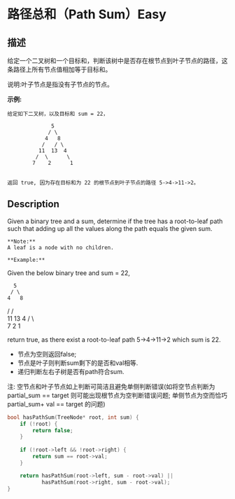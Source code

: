 # 路径总和（Path Sum）Easy
## 描述
给定一个二叉树和一个目标和，判断该树中是否存在根节点到叶子节点的路径，这条路径上所有节点值相加等于目标和。

说明:叶子节点是指没有子节点的节点。

**示例:**
```
给定如下二叉树，以及目标和 sum = 22，

              5
             / \
            4   8
           /   / \
          11  13  4
         /  \      \
        7    2      1


返回 true, 因为存在目标和为 22 的根节点到叶子节点的路径 5->4->11->2。
```

## Description
Given a binary tree and a sum, determine if the tree has a root-to-leaf path such that adding up all the values along the path equals the given sum.
```
**Note:**
A leaf is a node with no children.

**Example:**
```
Given the below binary tree and sum = 22,


      5
     / \
    4   8
   /   / \
  11  13  4
 /  \      \
7    2      1


return true, as there exist a root-to-leaf path 5->4->11->2 which sum is 22.


- 节点为空则返回false;
- 节点是叶子则判断sum剩下的是否和val相等.
- 递归判断左右子树是否有path符合sum.

注: 空节点和叶子节点如上判断可简洁且避免单侧判断错误(如将空节点判断为 partial_sum == target 则可能出现根节点为空判断错误问题; 单侧节点为空而恰巧 partial_sum+ val == target 的问题)

```c++
bool hasPathSum(TreeNode* root, int sum) {
    if (!root) {
        return false;
    }
    
    if (!root->left && !root->right) {
        return sum == root->val;
    }

    return hasPathSum(root->left, sum - root->val) || 
           hasPathSum(root->right, sum - root->val);
}
```